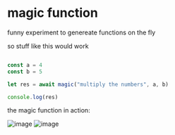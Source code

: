 # magic function

funny experiment to genereate functions on the fly

so stuff like this would work

```js

const a = 4
const b = 5

let res = await magic("multiply the numbers", a, b)

console.log(res)
```

the magic function in action:

![image](https://github.com/user-attachments/assets/1c2d7d9e-b869-4bc2-b272-027eec0327e4)
![image](https://github.com/user-attachments/assets/94931fe0-69c3-46f4-94f2-4b3256a5efbd)

